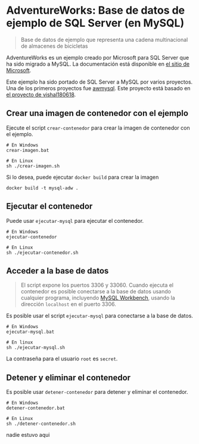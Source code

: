 
# AdventureWorks: Base de datos de ejemplo de SQL Server (en MySQL) 

> Base de datos de ejemplo que representa una cadena multinacional de almacenes de bicicletas

AdventureWorks es un ejemplo creado por Microsoft para SQL Server que ha sido migrado a MySQL.
La documentación está disponible en [el sitio de Microsoft](https://learn.microsoft.com/en-us/sql/samples/adventureworks-install-configure?view=sql-server-ver16&tabs=ssms).

Este ejemplo ha sido portado de SQL Server a MySQL por varios proyectos. Una de los primeros proyectos fue [awmysql](https://sourceforge.net/projects/awmysql/). Este proyecto está basado en [el proyecto de vishal180618](https://github.com/vishal180618/OLTP-AdventureWorks2019-MySQL).


## Crear una imagen de contenedor con el ejemplo

Ejecute el script `crear-contenedor` para crear la imagen de contenedor con el ejemplo.

```
# En Windows
crear-imagen.bat

# En Linux
sh ./crear-imagen.sh
```

Si lo desea, puede ejecutar `docker build` para crear la imagen

```
docker build -t mysql-adw .
```

## Ejecutar el contenedor

Puede usar `ejecutar-mysql` para ejecutar el contenedor.

```
# En Windows
ejecutar-contenedor

# En Linux
sh ./ejecutar-contenedor.sh
```

## Acceder a la base de datos

> El script expone los puertos 3306 y 33060. Cuando ejecuta el contenedor es posible conectarse a la base de datos usando cualquier programa, incluyendo [MySQL Workbench](https://www.mysql.com/products/workbench/), usando la dirección `localhost` en el puerto 3306.

Es posible usar el script `ejecutar-mysql` para conectarse a la base de datos.

```
# En Windows
ejecutar-mysql.bat

# En linux
sh ./ejecutar-mysql.sh
```

La contraseña para el usuario `root` es `secret`.

## Detener y eliminar el contenedor

Es posible usar `detener-contenedor` para detener y eliminar el contenedor.

```
# En Windows
detener-contenedor.bat

# En Linux
sh ./detener-contenedor.sh
```

nadie estuvo aqui